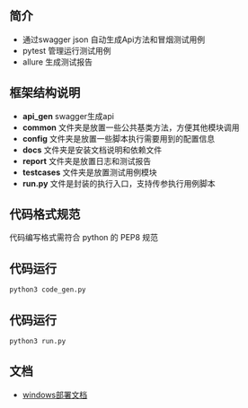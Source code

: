 ## 简介

- 通过swagger json 自动生成Api方法和冒烟测试用例
- pytest 管理运行测试用例
- allure 生成测试报告


## 框架结构说明

- **api_gen** swagger生成api
- **common** 文件夹是放置一些公共基类方法，方便其他模块调用
- **config** 文件夹是放置一些脚本执行需要用到的配置信息
- **docs** 文件夹是安装文档说明和依赖文件
- **report** 文件夹是放置日志和测试报告
- **testcases** 文件夹是放置测试用例模块
- **run.py** 文件是封装的执行入口，支持传参执行用例脚本


## 代码格式规范

代码编写格式需符合 python 的 PEP8 规范

## 代码运行

```bash
python3 code_gen.py
```

## 代码运行

```bash
python3 run.py
```


## 文档

- [windows部署文档](docs/deploy/project_deployed_win.md)
